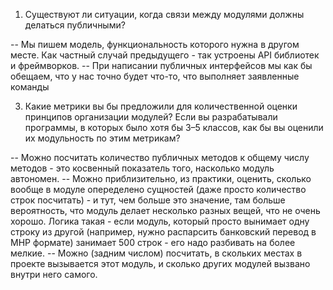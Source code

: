 1. Существуют ли ситуации, когда связи между модулями должны делаться публичными?
   
-- Мы пишем модель, функциональность которого нужна в другом месте. Как частный случай предыдущего - так устроены API библиотек и фреймворков.
-- При написании публичных интерфейсов мы как бы обещаем, что у нас точно будет что-то, что выполняет заявленные команды

3. Какие метрики вы бы предложили для количественной оценки принципов организации модулей? Если вы разрабатывали программы, в которых было хотя бы 3–5 классов, как бы вы оценили их модульность по этим метрикам?
   
-- Можно посчитать количество публичных методов к общему числу методов - это косвенный показатель того, насколько модуль автономен.
-- Можно приблизительно, из практики, оценить, сколько вообще в модуле опеределено сущностей (даже просто количество строк посчитать) - и тут, чем больше это значение, там больше вероятность, что модуль делает несколько разных вещей, что не очень хорошо. Логика такая - если модуль, который просто вынимает одну строку из другой (например, нужно распарсить банковский перевод в MHP формате) занимает 500 строк - его надо разбивать на более мелкие.
-- Можно (задним числом) посчитать, в скольких местах в проекте вызывается этот модуль, и сколько других модулей вызвано внутри него самого.
